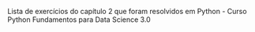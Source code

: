 Lista de exercícios do capítulo 2 que foram resolvidos em Python  - Curso Python Fundamentos para Data Science 3.0
